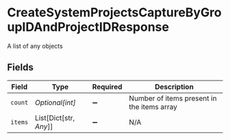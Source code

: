# CreateSystemProjectsCaptureByGroupIDAndProjectIDResponse

A list of any objects


## Fields

| Field                                      | Type                                       | Required                                   | Description                                |
| ------------------------------------------ | ------------------------------------------ | ------------------------------------------ | ------------------------------------------ |
| `count`                                    | *Optional[int]*                            | :heavy_minus_sign:                         | Number of items present in the items array |
| `items`                                    | List[Dict[str, *Any*]]                     | :heavy_minus_sign:                         | N/A                                        |